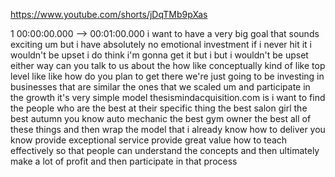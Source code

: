 https://www.youtube.com/shorts/jDqTMb9pXas

1 00:00:00.000 --\> 00:01:00.000 i want to have a very big goal that
sounds exciting um but i have absolutely no emotional investment if i
never hit it i wouldn't be upset i do think i'm gonna get it but i but i
wouldn't be upset either way can you talk to us about the how like
conceptually kind of like top level like like how do you plan to get
there we're just going to be investing in businesses that are similar
the ones that we scaled um and participate in the growth it's very
simple model thesismindacquisition.com is i want to find the people who
are the best at their specific thing the best salon girl the best autumn
you know auto mechanic the best gym owner the best all of these things
and then wrap the model that i already know how to deliver you know
provide exceptional service provide great value how to teach effectively
so that people can understand the concepts and then ultimately make a
lot of profit and then participate in that process
